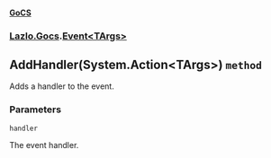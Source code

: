 #### [GoCS](./GoCS.md 'GoCS')
### [Lazlo.Gocs](./GoCS.md#Lazlo-Gocs 'Lazlo.Gocs').[Event&lt;TArgs&gt;](./Lazlo-Gocs-Event-TArgs-.md 'Lazlo.Gocs.Event&lt;TArgs&gt;')
## AddHandler(System.Action&lt;TArgs&gt;) `method`
Adds a handler to the event.
### Parameters

<a name='Lazlo-Gocs-Event-TArgs--AddHandler(System-Action-TArgs-)-handler'></a>
`handler`

The event handler.
